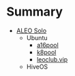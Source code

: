 # Summary
* [ALEO Solo](README.md)
  - Ubuntu
    - [a16pool](solo1.md)
    - [k8pool](solo2.md)
    - [leoclub.vip](solo3.md)
  - HiveOS